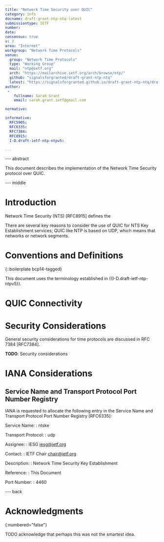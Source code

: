 ```yaml
---
title: "Network Time Security over QUIC"
category: info
docname: draft-grant-ntp-ntq-latest
submissiontype: IETF
number:
date:
consensus: true
v: 3
area: "Internet"
workgroup: "Network Time Protocols"
venue:
  group: "Network Time Protocols"
  type: "Working Group"
  mail: "ntp@ietf.org"
  arch: "https://mailarchive.ietf.org/arch/browse/ntp/"
  github: "signalsforgranted/draft-grant-ntp-ntq"
  latest: "https://signalsforgranted.github.io/draft-grant-ntp-ntq/draft-grant-ntp-ntq.html"
author:
 -
    fullname: Sarah Grant
    email: sarah.grant.ietf@gmail.com

normative:

informative:
  RFC5905:
  RFC6335:
  RFC7384:
  RFC8915:
  I-D.draft-ietf-ntp-ntpv5:

...
```


--- abstract

This document describes the implementation of the Network Time Security protocol over QUIC.

--- middle

# Introduction

Network Time Security (NTS) [RFC8915] defines the 

There are several key reasons to consider the use of QUIC for NTS Key Establishment services; QUIC like NTP is based on UDP, which means that networks or network segments.

# Conventions and Definitions

{::boilerplate bcp14-tagged}

This document uses the terminology established in {{I-D.draft-ietf-ntp-ntpv5}}.

# QUIC Connectivity

# Security Considerations

General security considerations for time protocols are discussed in RFC 7384 [RFC7384].

**TODO**: Security considerations

# IANA Considerations

## Service Name and Transport Protocol Port Number Registry

IANA is requested to allocate the following entry in the Service Name and Transport Protocol Port Number Registry [RFC6335]:

  Service Name: 
  : ntske

  Transport Protocol:
  : udp

  Assignee: 
  : IESG <iesg@ietf.org>

  Contact:
  : IETF Chair <chair@ietf.org>

  Description:
  : Network Time Security Key Establishment

  Reference: 
  : This Document

  Port Number: 
  : 4460


--- back

# Acknowledgments
{:numbered="false"}

TODO acknowledge that perhaps this was not the smartest idea.
